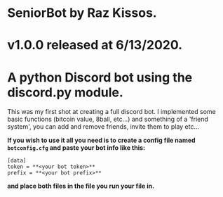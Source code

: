 # SeniorBot by Raz Kissos.
# v1.0.0 released at 6/13/2020.
# A python Discord bot using the discord.py module.

This was my first shot at creating a full discord bot.
I implemented some basic functions (bitcoin value, 8ball, etc...) and something
of a 'friend system', you can add and remove friends, invite them to play etc...

**If you wish to use it all you need is to create a config file named `botconfig.cfg` and paste your bot info like this:**
```
[data]
token = **<your bot token>**
prefix = **<your bot prefix>**
```
**and place both files in the file you run your file in.**

